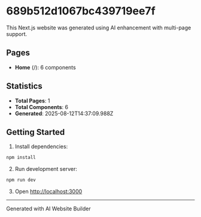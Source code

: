 # 689b512d1067bc439719ee7f

This Next.js website was generated using AI enhancement with multi-page support.

## Pages

- **Home** (/): 6 components

## Statistics

- **Total Pages**: 1
- **Total Components**: 6
- **Generated**: 2025-08-12T14:37:09.988Z

## Getting Started

1. Install dependencies:
```bash
npm install
```

2. Run development server:
```bash
npm run dev
```

3. Open [http://localhost:3000](http://localhost:3000)

---
Generated with AI Website Builder
